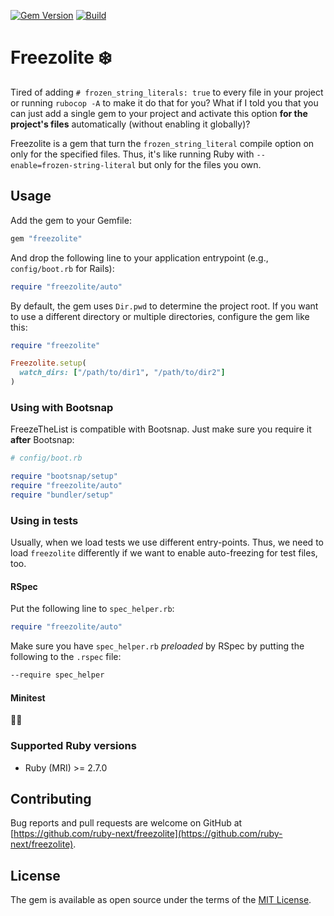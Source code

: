 [![Gem Version](https://badge.fury.io/rb/freezolite.svg)](https://rubygems.org/gems/freezolite)
[![Build](https://github.com/ruby-next/freezolite/workflows/Build/badge.svg)](https://github.com/palkan/freezolite/actions)

# Freezolite ❄️

Tired of adding `# frozen_string_literals: true` to every file in your project or running `rubocop -A` to make it do that for you? What if I told you that you can just add a single gem to your project and activate this option **for the project's files** automatically (without enabling it globally)?

Freezolite is a gem that turn the `frozen_string_literal` compile option on only for the specified files. Thus, it's like running Ruby with `--enable=frozen-string-literal` but only for the files you own.

## Usage

Add the gem to your Gemfile:

```ruby
gem "freezolite"
```

And drop the following line to your application entrypoint (e.g., `config/boot.rb` for Rails):

```ruby
require "freezolite/auto"
```

By default, the gem uses `Dir.pwd` to determine the project root. If you want to use a different directory or multiple directories, configure the gem like this:

```ruby
require "freezolite"

Freezolite.setup(
  watch_dirs: ["/path/to/dir1", "/path/to/dir2"]
)
```

### Using with Bootsnap

FreezeTheList is compatible with Bootsnap. Just make sure you require it **after** Bootsnap:

```ruby
# config/boot.rb

require "bootsnap/setup"
require "freezolite/auto"
require "bundler/setup"
```

### Using in tests

Usually, when we load tests we use different entry-points. Thus, we need to load `freezolite` differently if we want to enable auto-freezing for test files, too. 

#### RSpec

Put the following line to `spec_helper.rb`:

```ruby
require "freezolite/auto"
```

Make sure you have `spec_helper.rb` _preloaded_ by RSpec by putting the following to the `.rspec` file:

```txt
--require spec_helper
```

#### Minitest

🤷‍♂️

### Supported Ruby versions

- Ruby (MRI) >= 2.7.0

## Contributing

Bug reports and pull requests are welcome on GitHub at [https://github.com/ruby-next/freezolite](https://github.com/ruby-next/freezolite).

## License

The gem is available as open source under the terms of the [MIT License](http://opensource.org/licenses/MIT).
